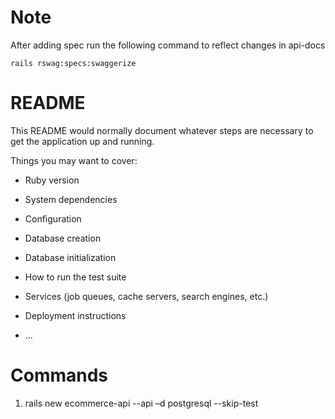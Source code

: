# Note
After adding spec run the following command to reflect changes in api-docs
```
rails rswag:specs:swaggerize
```

# README

This README would normally document whatever steps are necessary to get the
application up and running.

Things you may want to cover:

* Ruby version

* System dependencies

* Configuration

* Database creation

* Database initialization

* How to run the test suite

* Services (job queues, cache servers, search engines, etc.)

* Deployment instructions

* ...

# Commands
1. rails new ecommerce-api --api –d postgresql --skip-test